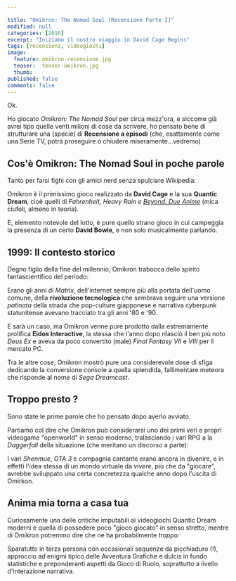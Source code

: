 ```yaml
---

title: "Omikron: The Nomad Soul [Recensione Parte I]"
modified: null
categories: [2016]
excerpt: "Iniziamo il nostro viaggio in David Cage Begins"
tags: [recensioni, videogiochi]
image:
  feature: omikron-recensione.jpg
  teaser:  teaser-omikron.jpg
  thumb:
published: false
comments: false
---
```


Ok.

Ho giocato _Omikron: The Nomad Soul_ per circa mezz'ora, e siccome già avrei tipo quelle venti milioni di cose da scrivere, ho pensato bene di strutturare una (specie) di **Recensione a episodi** (che, esattamente come una Serie TV, potrà proseguire o chiudere miseramente...vedremo)

## Cos'è Omikron: The Nomad Soul in poche parole

Tanto per farsi fighi con gli amici nerd senza spulciare Wikipedia:

Omikron è il primissimo gioco realizzato da **David Cage** e la sua **Quantic Dream**, cioè quelli di _Fahrenheit, Heavy Rain e [Beyond: Due Anime](http://xabacadabra.com/2013/beyond-due-anime-recensione/)_ (mica ciufoli, almeno in teoria).

E, elemento notevole del lotto, è pure quello strano gioco in cui campeggia la presenza di un certo **David Bowie**, e non solo musicalmente parlando.

## 1999: Il contesto storico

Degno figlio della fine del millennio, Omikron trabocca dello spirito fantascientifico del periodo:

Erano gli anni di _Matrix_, dell'internet sempre più alla portata dell'uomo comune, della **rivoluzione tecnologica** che sembrava seguire una versione _patinata_ della strada che pop-culture giapponese e narrativa cyberpunk statunitense avevano tracciato tra gli anni '80 e '90.

E sarà un caso, ma Omikron venne pure prodotto dalla estremamente prolifica **Eidos Interactive**, la stessa che l'anno dopo rilasciò il ben più noto _Deus Ex_ e aveva da poco convertito (male) _Final Fantasy VII_ e _VIII_ per il mercato PC.

Tra le altre cose, Omikron mostrò pure una considerevole dose di sfiga dedicando la conversione console a quella splendida, fallimentare meteora che risponde al nome di _Sega Dreamcast_.

## Troppo presto ?

Sono state le prime parole che ho pensato dopo averlo avviato.

Partiamo col dire che Omikron può considerarsi uno dei primi veri e propri videogame "openworld" in senso moderno, tralasciando i vari RPG a la _Daggerfall_ della situazione (che meritano un discorso a parte):

I vari _Shenmue_, _GTA 3_ e compagnia cantante erano ancora in divenire, e in effetti l'idea stessa di un mondo virtuale da _vivere_, più che da "giocare", avrebbe sviluppato una certa concretezza qualche anno dopo l'uscita di Omirkon.

## Anima mia torna a casa tua

Curiosamente una delle critiche imputabili ai videogiochi Quantic Dream moderni è quella di possedere poco "gioco giocato" in senso stretto, mentre di Omikron potremmo dire che ne ha probabilmente _troppo_:

Sparatutto in terza persona con occasionali sequenze da picchiaduro (!), approccio ad enigmi tipico delle Avventura Grafiche e dulcis in fundo statistiche e preponderanti aspetti da Gioco di Ruolo, soprattutto a livello d'interazione narrativa.
